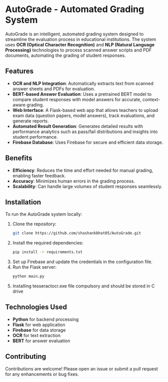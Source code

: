 
# AutoGrade - Automated Grading System

AutoGrade is an intelligent, automated grading system designed to streamline the evaluation process in educational institutions. The system uses **OCR (Optical Character Recognition)** and **NLP (Natural Language Processing)** technologies to process scanned answer scripts and PDF documents, automating the grading of student responses.

## Features
- **OCR and NLP Integration**: Automatically extracts text from scanned answer sheets and PDFs for evaluation.
- **BERT-based Answer Evaluation**: Uses a pretrained BERT model to compare student responses with model answers for accurate, context-aware grading.
- **Web Interface**: A Flask-based web app that allows teachers to upload exam data (question papers, model answers), track evaluations, and generate reports.
- **Automated Result Generation**: Generates detailed results with performance analytics such as pass/fail distributions and insights into student performance.
- **Firebase Database**: Uses Firebase for secure and efficient data storage.

## Benefits
- **Efficiency**: Reduces the time and effort needed for manual grading, enabling faster feedback.
- **Accuracy**: Minimizes human errors in the grading process.
- **Scalability**: Can handle large volumes of student responses seamlessly.
  
## Installation
To run the AutoGrade system locally:
1. Clone the repository:
   ```bash
   git clone https://github.com/shashankbhat05/AutoGrade.git
   ```
2. Install the required dependencies:
   ```bash
   pip install -r requirements.txt
   ```
3. Set up Firebase and update the credentials in the configuration file.
4. Run the Flask server:
   ```bash
   python main.py
   ```
5. Installing tesseractocr.exe file compulsory and should be stored in C drive

## Technologies Used
- **Python** for backend processing
- **Flask** for web application
- **Firebase** for data storage
- **OCR** for text extraction
- **BERT** for answer evaluation

## Contributing
Contributions are welcome! Please open an issue or submit a pull request for any enhancements or bug fixes.



